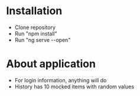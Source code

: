 # Installation

* Clone repository
* Run "npm install"
* Run "ng serve --open"
 

# About application
* For login information, anything will do
* History has 10 mocked items with random values